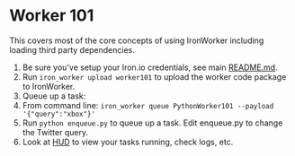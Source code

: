 # Worker 101

This covers most of the core concepts of using IronWorker including loading third party
dependencies.

1. Be sure you've setup your Iron.io credentials, see main [README.md](https://github.com/iron-io/iron_worker_examples).
1. Run `iron_worker upload worker101` to upload the worker code package to IronWorker.
1. Queue up a task:
  1. From command line: `iron_worker queue PythonWorker101 --payload '{"query":"xbox"}'`
  1. Run `python enqueue.py` to queue up a task. Edit enqueue.py to change the Twitter query.
1. Look at [HUD](https://hud.iron.io) to view your tasks running, check logs, etc.
